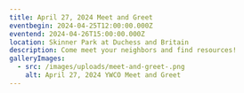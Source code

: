 ```yaml
---
title: April 27, 2024 Meet and Greet
eventbegin: 2024-04-25T12:00:00.000Z
eventend: 2024-04-26T15:00:00.000Z
location: Skinner Park at Duchess and Britain
description: Come meet your neighbors and find resources!
galleryImages:
  - src: /images/uploads/meet-and-greet-.png
    alt: April 27, 2024 YWCO Meet and Greet
---
```

